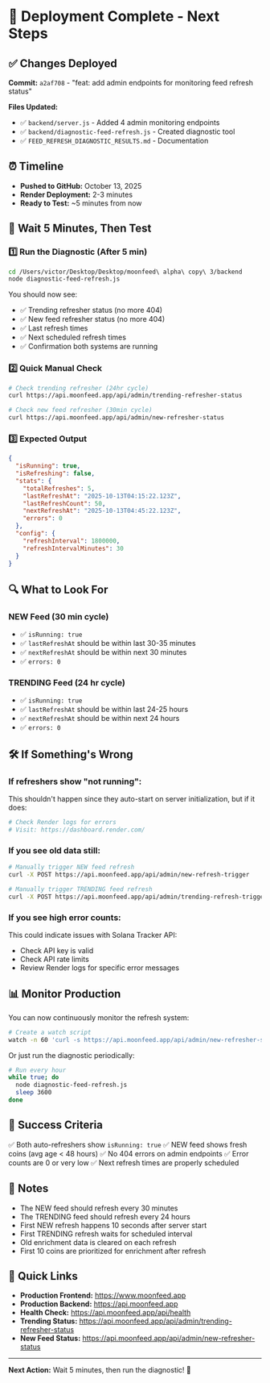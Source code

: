 # 🚀 Deployment Complete - Next Steps

## ✅ Changes Deployed
**Commit:** `a2af708` - "feat: add admin endpoints for monitoring feed refresh status"

**Files Updated:**
- ✅ `backend/server.js` - Added 4 admin monitoring endpoints
- ✅ `backend/diagnostic-feed-refresh.js` - Created diagnostic tool
- ✅ `FEED_REFRESH_DIAGNOSTIC_RESULTS.md` - Documentation

## ⏰ Timeline
- **Pushed to GitHub:** October 13, 2025
- **Render Deployment:** 2-3 minutes
- **Ready to Test:** ~5 minutes from now

## 📍 Wait 5 Minutes, Then Test

### 1️⃣ Run the Diagnostic (After 5 min)
```bash
cd /Users/victor/Desktop/Desktop/moonfeed\ alpha\ copy\ 3/backend
node diagnostic-feed-refresh.js
```

You should now see:
- ✅ Trending refresher status (no more 404)
- ✅ New feed refresher status (no more 404)
- ✅ Last refresh times
- ✅ Next scheduled refresh times
- ✅ Confirmation both systems are running

### 2️⃣ Quick Manual Check
```bash
# Check trending refresher (24hr cycle)
curl https://api.moonfeed.app/api/admin/trending-refresher-status

# Check new feed refresher (30min cycle)
curl https://api.moonfeed.app/api/admin/new-refresher-status
```

### 3️⃣ Expected Output
```json
{
  "isRunning": true,
  "isRefreshing": false,
  "stats": {
    "totalRefreshes": 5,
    "lastRefreshAt": "2025-10-13T04:15:22.123Z",
    "lastRefreshCount": 50,
    "nextRefreshAt": "2025-10-13T04:45:22.123Z",
    "errors": 0
  },
  "config": {
    "refreshInterval": 1800000,
    "refreshIntervalMinutes": 30
  }
}
```

## 🔍 What to Look For

### NEW Feed (30 min cycle)
- ✅ `isRunning: true`
- ✅ `lastRefreshAt` should be within last 30-35 minutes
- ✅ `nextRefreshAt` should be within next 30 minutes
- ✅ `errors: 0`

### TRENDING Feed (24 hr cycle)
- ✅ `isRunning: true`
- ✅ `lastRefreshAt` should be within last 24-25 hours
- ✅ `nextRefreshAt` should be within next 24 hours
- ✅ `errors: 0`

## 🛠️ If Something's Wrong

### If refreshers show "not running":
This shouldn't happen since they auto-start on server initialization, but if it does:
```bash
# Check Render logs for errors
# Visit: https://dashboard.render.com/
```

### If you see old data still:
```bash
# Manually trigger NEW feed refresh
curl -X POST https://api.moonfeed.app/api/admin/new-refresh-trigger

# Manually trigger TRENDING feed refresh
curl -X POST https://api.moonfeed.app/api/admin/trending-refresh-trigger
```

### If you see high error counts:
This could indicate issues with Solana Tracker API:
- Check API key is valid
- Check API rate limits
- Review Render logs for specific error messages

## 📊 Monitor Production

You can now continuously monitor the refresh system:

```bash
# Create a watch script
watch -n 60 'curl -s https://api.moonfeed.app/api/admin/new-refresher-status | jq'
```

Or just run the diagnostic periodically:
```bash
# Run every hour
while true; do
  node diagnostic-feed-refresh.js
  sleep 3600
done
```

## 🎯 Success Criteria

✅ Both auto-refreshers show `isRunning: true`
✅ NEW feed shows fresh coins (avg age < 48 hours)
✅ No 404 errors on admin endpoints
✅ Error counts are 0 or very low
✅ Next refresh times are properly scheduled

## 📝 Notes

- The NEW feed should refresh every 30 minutes
- The TRENDING feed should refresh every 24 hours
- First NEW refresh happens 10 seconds after server start
- First TRENDING refresh waits for scheduled interval
- Old enrichment data is cleared on each refresh
- First 10 coins are prioritized for enrichment after refresh

## 🔗 Quick Links

- **Production Frontend:** https://www.moonfeed.app
- **Production Backend:** https://api.moonfeed.app
- **Health Check:** https://api.moonfeed.app/api/health
- **Trending Status:** https://api.moonfeed.app/api/admin/trending-refresher-status
- **New Feed Status:** https://api.moonfeed.app/api/admin/new-refresher-status

---

**Next Action:** Wait 5 minutes, then run the diagnostic! 🎯
